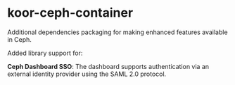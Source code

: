 # koor-ceph-container

Additional dependencies packaging for making enhanced features available in
Ceph.

Added library support for:

**Ceph Dashboard SSO**: The dashboard supports authentication via an external identity provider using the SAML 2.0 protocol.
